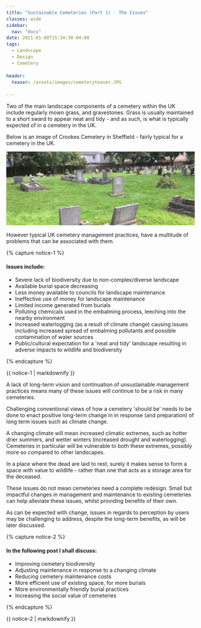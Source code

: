 ```yaml
---
title: "Sustainable Cemeteries (Part 1) - The Issues"
classes: wide
sidebar:
  nav: "docs"
date: 2021-01-08T15:34:30-04:00
tags:
  - Landscape
  - Design
  - Cemetery
  
header:
  teaser: /assets/images/cemeteryteaser.JPG
  
---
```


Two of the main landscape components of a cemetery within the UK include regularly mown grass, and gravestones. Grass is usually maintained to a short sward to appear neat and tidy - and as such, is what is typically expected of in a cemetery in the UK.

Below is an image of Crookes Cemetery in Sheffield - fairly typical for a cemetery in the UK.

<img src="/assets/images/cemeteryteaser.JPG" alt="">

However typical UK cemetery management practices, have a multitude of problems that can be associated with them.

{% capture notice-1 %}

#### Issues include:

* Severe lack of biodiversity due to non-complex/diverse landscape 
* Available burial space decreasing 
* Less money available to councils for landscape maintenance
* Ineffective use of money for landscape maintenance
* Limited income generated from burials
* Polluting chemicals used in the embalming process, leeching into the nearby environment
* Increased waterlogging (as a result of climate change) causing issues including increased spread of embalming pollutants and possible contamination of water sources
* Public/cultural expectation for a 'neat and tidy' landscape resulting in adverse impacts to wildlife and biodiversity

{% endcapture %}

<div class="notice">
  {{ notice-1 | markdownify }}
</div>

<p style="text-align: justify;">

A lack of long-term vision and continuation of unsustainable management practices means many of these issues will continue to be a risk in many cemeteries. 

Challenging conventional views of how a cemetery 'should be' needs to be done to enact positive long-term change in in response (and preparation) of long term issues such as climate change.

A changing climate will mean increased climatic extremes, such as hotter drier summers, and wetter winters (increased drought and waterlogging). Cemeteries in particular will be vulnerable to both these extremes, possibly more so compared to other landscapes.

In a place where the dead are laid to rest, surely it makes sense to form a space with value to wildlife - rather than one that acts as a storage area for the deceased.

These issues do not mean cemeteries need a complete redesign. Small but impactful changes in management and maintenance to existing cemeteries can help alleviate these issues, whilst providing benefits of their own. 

As can be expected with change, issues in regards to perception by users may be challenging to address, despite the long-term benefits, as will be later discussed.

</p>

{% capture notice-2 %}

#### In the following post I shall discuss:

* Improving cemetery biodiversity
* Adjusting maintenance in response to a changing climate
* Reducing cemetery maintenance costs
* More efficient use of existing space, for more burials
* More environmentally friendly burial practices
* Increasing the social value of cemeteries

{% endcapture %}

<div class="notice">
  {{ notice-2 | markdownify }}
</div>
